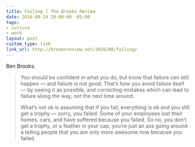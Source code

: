 ```yaml
---
title: Failing | The Brooks Review
date: 2016-08-24 20:00:00 -05:00
tags:
- culture
- work
layout: post
custom_type: link
link_url: http://brooksreview.net/2016/08/failing/
---
```


Ben Brooks:

> You should be confident in what you do, but know that failure can still happen — and failure is not good. That’s how you avoid failure itself — by seeing it as possible, and correcting mistakes which can lead to failure along the way, not the next time around.
>
> What’s not ok is assuming that if you fail, everything is ok and you still get a trophy — sorry, you failed. Some of your employees lost their homes, cars, and have suffered because you failed. So no, you don’t get a trophy, or a feather in your cap, you’re just an ass going around a telling people that you are only more awesome now because you failed.
